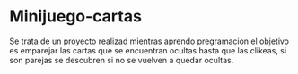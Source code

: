 # Minijuego-cartas  
Se trata de un proyecto realizad  mientras aprendo pregramacion
el objetivo es emparejar las cartas que se encuentran ocultas  hasta que las clikeas, si son parejas se descubren si no 
se vuelven a quedar ocultas.
